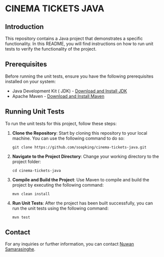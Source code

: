 # CINEMA TICKETS JAVA

## Introduction

This repository contains a Java project that demonstrates a specific functionality. In this README, you will find
instructions on how to run unit tests to verify the functionality of the project.

## Prerequisites

Before running the unit tests, ensure you have the following prerequisites installed on your system:

- Java Development Kit (
  JDK) - [Download and Install JDK](https://www.oracle.com/java/technologies/javase-downloads.html)
- Apache Maven - [Download and Install Maven](https://maven.apache.org/download.cgi)

## Running Unit Tests

To run the unit tests for this project, follow these steps:

1. **Clone the Repository**: Start by cloning this repository to your local machine. You can use the following command
   to do so:
    ```shell
    git clone https://github.com/soapking/cinema-tickets-java.git
    ```

2. **Navigate to the Project Directory**: Change your working directory to the project folder:
    ```shell
    cd cinema-tickets-java
    ```

3. **Compile and Build the Project**: Use Maven to compile and build the project by executing the following command:
    ```shell
    mvn clean install
    ```

4. **Run Unit Tests**: After the project has been built successfully, you can run the unit tests using the following
   command:
    ```shell
    mvn test
    ```

## Contact

For any inquiries or further information, you can contact [Nuwan Samarasinghe](mailto:nuwansamarasinghe100@gmail.com).
